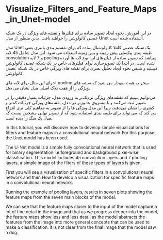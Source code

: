 # Visualize_Filters_and_Feature_Maps_in_Unet-model


در این آموزش، نحوه ایجاد تصویر ساده برای فیلترها و نقشه های ویژگی در یک شبکه عصبی کانولوشن را خواهید یافت. بدین منظور از مدل Unet استفاده شده است.

مدل Unet یک شبکه عصبی کاملا کانولوشنال ساده که برای تقسیم بندی باینری یعنی طبقه بندی پیکسلی پیش زمینه و پس زمینه استفاده می شود.
این  مدل شامل 45 لایه convolution و 7 لایه pooling میباشد که تصویر ساده از فیلترهای این نوع لایه ها آورده شده است.
در ابتدا یک تصویرسازی برای فیلترهای خاص در یک شبکه عصبی کانولوشن میبینید و سپس نحوه ایجاد تحلیل بصری برای نقشه های ویژگی خاص در یک شبکه عصبی کانولوشن.


اجرای این مثال برای لایه های pooling منجر به هفت نمودار می شود که نقشه های ویژگی را از هفت بلاک اصلی مدل نشان می دهد.

می‌توانیم ببینیم که نقشه‌های ویژگی نزدیک‌تر به ورودی مدل، جزئیات بسیار دقیقی را در تصویر ثبت می‌کنند و با پیشروی عمیق‌تر در مدل، نقشه‌های ویژگی جزئیات کمتر و کمتری را نشان می‌دهند، زیرا این مدل ویژگی ها را از تصویر به مفاهیم کلی تری انتزاع می کند که می تواند برای طبقه بندی استفاده شود که از تصویر نهایی مشخص نیست که مدل یک سگ را دیده است.






In this tutorial, you will discover how to develop simple visualizations for filters and feature maps in a convolutional neural network.For this purpose, the  Unet model has been used.

The U-Net model is a simple fully convolutional neural network that is used for binary segmentation i.e foreground and background pixel-wise classification.
This model includes 45 convolution layers and 7 pooling layers, a simple image of the filters of these types of layers is given.

First you will see a visualization of specific filters in a convolutional neural network and then How to develop a visualization for specific feature maps in a convolutional neural network.

Running the example of pooling layers, results in seven plots showing the feature maps from the seven main blocks of the model.

We can see that the feature maps closer to the input of the model capture a lot of fine detail in the image and that as we progress deeper into the model, the feature maps show less and less detail as the model abstracts the features from the image into more general concepts that can be used to make a classification.  it is not clear from the final image that the model saw a dog.

